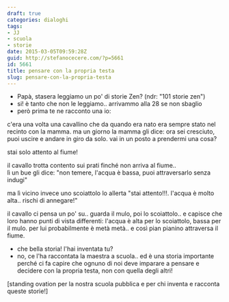 ```yaml
---
draft: true
categories: dialoghi
tags:
- JJ
- scuola
- storie
date: 2015-03-05T09:59:28Z
guid: http://stefanocecere.com/?p=5661
id: 5661
title: pensare con la propria testa
slug: pensare-con-la-propria-testa
---
```


- Papà, stasera leggiamo un po' di storie Zen? (ndr: "101 storie zen")
- si! è tanto che non le leggiamo.. arrivammo alla 28 se non sbaglio
- però prima te ne racconto una io:

c'era una volta una cavallino che da quando era nato era sempre stato nel recinto con la mamma. ma un giorno la mamma gli dice: ora sei cresciuto, puoi uscire e andare in giro da solo. vai in un posto a prendermi una cosa?

stai solo attento al fiume!

il cavallo trotta contento sui prati finché non arriva al fiume..  
lì un bue gli dice: "non temere, l'acqua è bassa, puoi attraversarlo senza indugi"

ma lì vicino invece uno scoiattolo lo allerta "stai attento!!!. l'acqua è molto alta.. rischi di annegare!"

il cavallo ci pensa un po' su.. guarda il mulo, poi lo scoiattolo.. e capisce che loro hanno punti di vista differenti: l'acqua è alta per lo scoiattolo, bassa per il mulo. per lui probabilmente è metà metà.. e così pian pianino attraversa il fiume.

- che bella storia! l'hai inventata tu?
- no, ce l'ha raccontata la maestra a scuola.. ed è una storia importante perché ci fa capire che ognuno di noi deve imparare a pensare e decidere con la propria testa, non con quella degli altri!

[standing ovation per la nostra scuola pubblica e per chi inventa e racconta queste storie!]